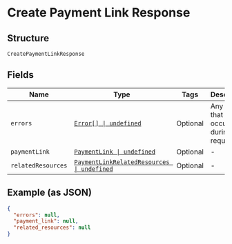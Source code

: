 
# Create Payment Link Response

## Structure

`CreatePaymentLinkResponse`

## Fields

| Name | Type | Tags | Description |
|  --- | --- | --- | --- |
| `errors` | [`Error[] \| undefined`](../../doc/models/error.md) | Optional | Any errors that occurred during the request. |
| `paymentLink` | [`PaymentLink \| undefined`](../../doc/models/payment-link.md) | Optional | - |
| `relatedResources` | [`PaymentLinkRelatedResources \| undefined`](../../doc/models/payment-link-related-resources.md) | Optional | - |

## Example (as JSON)

```json
{
  "errors": null,
  "payment_link": null,
  "related_resources": null
}
```

